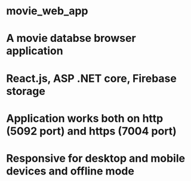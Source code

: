 # movie_web_app
# A movie databse browser application
# React.js, ASP .NET core, Firebase storage
# 
# Application works both on http (5092 port) and https (7004 port)
# Responsive for desktop and mobile devices and offline mode
